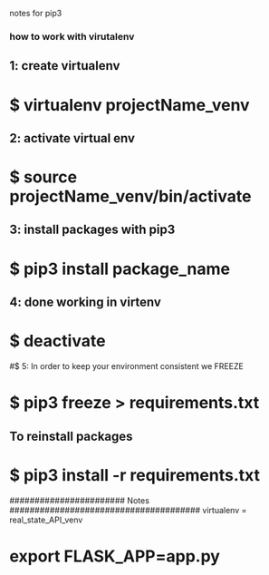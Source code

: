 notes for pip3

### how to work with virutalenv
## 1: create virtualenv
# $ virtualenv projectName_venv

## 2: activate virtual env
# $ source projectName_venv/bin/activate

## 3: install packages with pip3
# $ pip3 install package_name

## 4: done working in virtenv
# $ deactivate

#$ 5: In order to keep your environment consistent we FREEZE
# $ pip3 freeze > requirements.txt

## To reinstall packages 
# $ pip3 install -r requirements.txt

####################### Notes ######################################
virtualenv = real_state_API_venv

<!-- used to interact with application from command line -->
# export FLASK_APP=app.py



